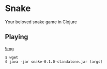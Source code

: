 # Snake

Your beloved snake game in Clojure

## Playing
[!img](snake.png)

``` 
$ wget 
$ java -jar snake-0.1.0-standalone.jar [args]
```
